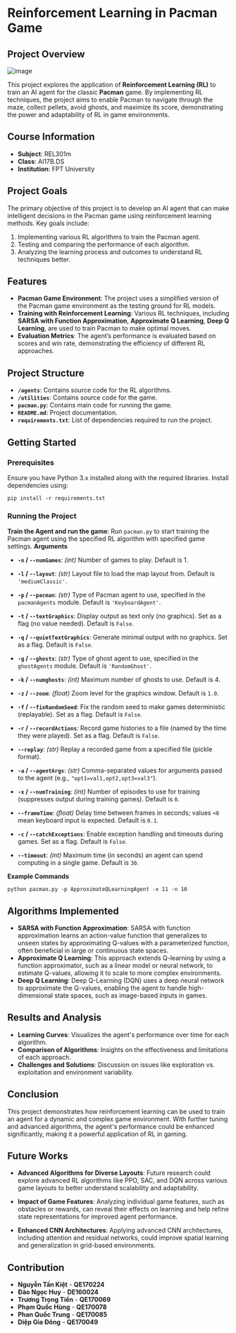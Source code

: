 ﻿# Reinforcement Learning in Pacman Game

## Project Overview

![image](https://github.com/user-attachments/assets/16bcde1e-7ac5-4287-9177-d75193097e91)

This project explores the application of **Reinforcement Learning (RL)** to train an AI agent for the classic **Pacman** game. By implementing RL techniques, the project aims to enable Pacman to navigate through the maze, collect pellets, avoid ghosts, and maximize its score, demonstrating the power and adaptability of RL in game environments.

## Course Information

-   **Subject**: REL301m
-   **Class**: AI17B.DS
-   **Institution**: FPT University

## Project Goals

The primary objective of this project is to develop an AI agent that can make intelligent decisions in the Pacman game using reinforcement learning methods. Key goals include:

1.  Implementing various RL algorithms to train the Pacman agent.
2.  Testing and comparing the performance of each algorithm.
3.  Analyzing the learning process and outcomes to understand RL techniques better.

## Features

-   **Pacman Game Environment**: The project uses a simplified version of the Pacman game environment as the testing ground for RL models.
-   **Training with Reinforcement Learning**: Various RL techniques, including **SARSA with Function Approximation**, **Approximate Q Learning**, **Deep Q Learning**, are used to train Pacman to make optimal moves.
-   **Evaluation Metrics**: The agent’s performance is evaluated based on scores and win rate, demonstrating the efficiency of different RL approaches.

## Project Structure

-   **`/agents`**: Contains source code for the RL algorithms.
-   **`/utilities`**: Contains source code for the game.
-   **`pacman.py`**: Contains main code for running the game.
-   **`README.md`**: Project documentation.
-   **`requirements.txt`**: List of dependencies required to run the project.

## Getting Started

### Prerequisites

Ensure you have Python 3.x installed along with the required libraries. Install dependencies using:

`pip install -r requirements.txt` 

### Running the Project

**Train the Agent and run the game**: Run `pacman.py` to start training the Pacman agent using the specified RL algorithm with specified game settings.
**Arguments**
-   **`-n` / `--numGames`**: _(int)_ Number of games to play. Default is 1.
    
-   **`-l` / `--layout`**: _(str)_ Layout file to load the map layout from. Default is `'mediumClassic'`.
    
-   **`-p` / `--pacman`**: _(str)_ Type of Pacman agent to use, specified in the `pacmanAgents` module. Default is `'KeyboardAgent'`.
    
-   **`-t` / `--textGraphics`**: Display output as text only (no graphics). Set as a flag (no value needed). Default is `False`.
    
-   **`-q` / `--quietTextGraphics`**: Generate minimal output with no graphics. Set as a flag. Default is `False`.
    
-   **`-g` / `--ghosts`**: _(str)_ Type of ghost agent to use, specified in the `ghostAgents` module. Default is `'RandomGhost'`.
    
-   **`-k` / `--numghosts`**: _(int)_ Maximum number of ghosts to use. Default is 4.
    
-   **`-z` / `--zoom`**: _(float)_ Zoom level for the graphics window. Default is `1.0`.
    
-   **`-f` / `--fixRandomSeed`**: Fix the random seed to make games deterministic (replayable). Set as a flag. Default is `False`.
    
-   **`-r` / `--recordActions`**: Record game histories to a file (named by the time they were played). Set as a flag. Default is `False`.
    
-   **`--replay`**: _(str)_ Replay a recorded game from a specified file (pickle format).
    
-   **`-a` / `--agentArgs`**: _(str)_ Comma-separated values for arguments passed to the agent (e.g., `"opt1=val1,opt2,opt3=val3"`).
    
-   **`-x` / `--numTraining`**: _(int)_ Number of episodes to use for training (suppresses output during training games). Default is `0`.
    
-   **`--frameTime`**: _(float)_ Delay time between frames in seconds; values `<0` mean keyboard input is expected. Default is `0.1`.
    
-   **`-c` / `--catchExceptions`**: Enable exception handling and timeouts during games. Set as a flag. Default is `False`.
    
-   **`--timeout`**: _(int)_ Maximum time (in seconds) an agent can spend computing in a single game. Default is `30`.
  
**Example Commands**

`python pacman.py -p ApproximateQLearningAgent -x 11 -n 10` 

## Algorithms Implemented

-   **SARSA with Function Approximation**: SARSA with function approximation learns an action-value function that generalizes to unseen states by approximating Q-values with a parameterized function, often beneficial in large or continuous state spaces.
-   **Approximate Q Learning**: This approach extends Q-learning by using a function approximator, such as a linear model or neural network, to estimate Q-values, allowing it to scale to more complex environments.
-   **Deep Q Learning**: Deep Q-Learning (DQN) uses a deep neural network to approximate the Q-values, enabling the agent to handle high-dimensional state spaces, such as image-based inputs in games.

## Results and Analysis

-   **Learning Curves**: Visualizes the agent's performance over time for each algorithm.
-   **Comparison of Algorithms**: Insights on the effectiveness and limitations of each approach.
-   **Challenges and Solutions**: Discussion on issues like exploration vs. exploitation and environment variability.

## Conclusion

This project demonstrates how reinforcement learning can be used to train an agent for a dynamic and complex game environment. With further tuning and advanced algorithms, the agent's performance could be enhanced significantly, making it a powerful application of RL in gaming.

## Future Works
-   **Advanced Algorithms for Diverse Layouts**: Future research could explore advanced RL algorithms like PPO, SAC, and DQN across various game layouts to better understand scalability and adaptability.
    
-   **Impact of Game Features**: Analyzing individual game features, such as obstacles or rewards, can reveal their effects on learning and help refine state representations for improved agent performance.
    
-   **Enhanced CNN Architectures**: Applying advanced CNN architectures, including attention and residual networks, could improve spatial learning and generalization in grid-based environments.

## Contribution
-  **Nguyễn Tấn Kiệt** - **QE170224**
-  **Đào Ngọc Huy** - **DE160024**
-  **Trương Trọng Tiến** - **QE170069**
-  **Phạm Quốc Hùng** - **QE170078**
-  **Phan Quốc Trung** - **QE170085**
-  **Diệp Gia Đông** - **QE170049**
